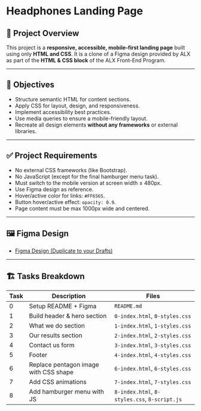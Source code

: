 # Headphones Landing Page

## 📁 Project Overview

This project is a **responsive, accessible, mobile-first landing page** built using only **HTML and CSS**. It is a clone of a Figma design provided by ALX as part of the **HTML & CSS block** of the ALX Front-End Program.

---

## 🎯 Objectives

- Structure semantic HTML for content sections.
- Apply CSS for layout, design, and responsiveness.
- Implement accessibility best practices.
- Use media queries to ensure a mobile-friendly layout.
- Recreate all design elements **without any frameworks** or external libraries.

---

## ✅ Project Requirements

- No external CSS frameworks (like Bootstrap).
- No JavaScript (except for the final hamburger menu task).
- Must switch to the mobile version at screen width ≤ 480px.
- Use Figma design as reference.
- Hover/active color for links: `#FF6565`.
- Button hover/active effect: `opacity: 0.9`.
- Page content must be max 1000px wide and centered.

---

## 🖼️ Figma Design

- [Figma Design (Duplicate to your Drafts)](https://www.figma.com/design/ohlq3G43S9xgCP5vneUFeF/Headphone-company?node-id=0-1&p=f&t=psFmWTjA3qkY7Odx-0)

---

## 🏗️ Tasks Breakdown

| Task | Description | Files |
|------|-------------|-------|
| 0    | Setup README + Figma | `README.md` |
| 1    | Build header & hero section | `0-index.html`, `0-styles.css` |
| 2    | What we do section | `1-index.html`, `1-styles.css` |
| 3    | Our results section | `2-index.html`, `2-styles.css` |
| 4    | Contact us form | `3-index.html`, `3-styles.css` |
| 5    | Footer | `4-index.html`, `4-styles.css` |
| 6    | Replace pentagon image with CSS shape | `6-index.html`, `6-styles.css` |
| 7    | Add CSS animations | `7-index.html`, `7-styles.css` |
| 8    | Add hamburger menu with JS | `8-index.html`, `8-styles.css`, `8-script.js` |
